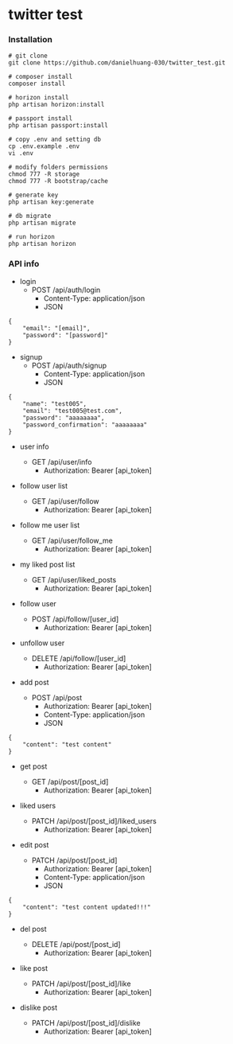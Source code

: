 # twitter test

### Installation

```shell
# git clone
git clone https://github.com/danielhuang-030/twitter_test.git

# composer install
composer install

# horizon install
php artisan horizon:install

# passport install
php artisan passport:install

# copy .env and setting db
cp .env.example .env
vi .env

# modify folders permissions
chmod 777 -R storage
chmod 777 -R bootstrap/cache

# generate key
php artisan key:generate

# db migrate
php artisan migrate

# run horizon
php artisan horizon

```

### API info

* login
  * POST /api/auth/login
    * Content-Type: application/json
    * JSON
```
{
	"email": "[email]",
	"password": "[password]"
}
```

* signup
  * POST /api/auth/signup
    * Content-Type: application/json
    * JSON
```
{
	"name": "test005",
	"email": "test005@test.com",
	"password": "aaaaaaaa",
	"password_confirmation": "aaaaaaaa"
}
```

* user info
  * GET /api/user/info
    * Authorization: Bearer [api_token]

* follow user list
  * GET /api/user/follow
    * Authorization: Bearer [api_token]

* follow me user list
  * GET /api/user/follow_me
    * Authorization: Bearer [api_token]

* my liked post list
  * GET /api/user/liked_posts
    * Authorization: Bearer [api_token]

* follow user
  * POST /api/follow/[user_id]
    * Authorization: Bearer [api_token]

* unfollow user
  * DELETE /api/follow/[user_id]
    * Authorization: Bearer [api_token]

* add post
  * POST /api/post
    * Authorization: Bearer [api_token]
    * Content-Type: application/json
    * JSON
```
{
	"content": "test content"
}
```

* get post
  * GET /api/post/[post_id]
    * Authorization: Bearer [api_token]

* liked users
  * PATCH /api/post/[post_id]/liked_users
    * Authorization: Bearer [api_token]

* edit post
  * PATCH /api/post/[post_id]
    * Authorization: Bearer [api_token]
    * Content-Type: application/json
    * JSON
```
{
	"content": "test content updated!!!"
}
```

* del post
  * DELETE /api/post/[post_id]
    * Authorization: Bearer [api_token]

* like post
  * PATCH /api/post/[post_id]/like
    * Authorization: Bearer [api_token]

* dislike post
  * PATCH /api/post/[post_id]/dislike
    * Authorization: Bearer [api_token]